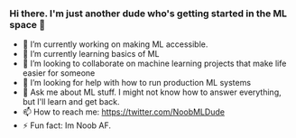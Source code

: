 ### Hi there. I'm just another dude who's getting started in the ML space 👋

- 🔭 I’m currently working on making ML accessible.
- 🌱 I’m currently learning basics of ML
- 👯 I’m looking to collaborate on machine learning projects that make life easier for someone
- 🤔 I’m looking for help with how to run production ML systems
- 💬 Ask me about ML stuff. I might not know how to answer everything, but I'll learn and get back.
- 📫 How to reach me: https://twitter.com/NoobMLDude
- ⚡ Fun fact: Im Noob AF.
